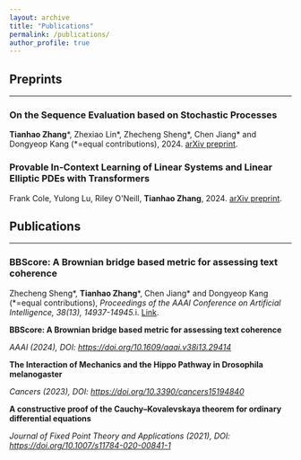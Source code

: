 ```yaml
---
layout: archive
title: "Publications"
permalink: /publications/
author_profile: true
---
```


<h2> Preprints </h2><hr />

<h3> On the Sequence Evaluation based on Stochastic Processes </h3> 
<div class="wordwrap"> <b>Tianhao Zhang</b>*, Zhexiao Lin*, Zhecheng Sheng*, Chen Jiang* and Dongyeop Kang (*=equal contributions), 2024. <a href="{https://arxiv.org/abs/2405.17764}">arXiv preprint</a>.</div>

<h3> Provable In-Context Learning of Linear Systems and Linear Elliptic PDEs with Transformers </h3> 
<div class="wordwrap"> Frank Cole, Yulong Lu, Riley O'Neill, <b>Tianhao Zhang</b>, 2024. <a href="{https://arxiv.org/abs/2405.17764}">arXiv preprint</a>.</div>

<h2>Publications</h2><hr />
<h3>BBScore: A Brownian bridge based metric for assessing text coherence</h3> 
<div class="wordwrap"> Zhecheng Sheng*, <b>Tianhao Zhang</b>*, Chen Jiang* and Dongyeop Kang (*=equal contributions), <i>Proceedings of the AAAI Conference on Artificial Intelligence, 38(13), 14937-14945.</i>i. <a href="{https://ojs.aaai.org/index.php/AAAI/article/view/29414}">Link</a>.</div>

**BBScore: A Brownian bridge based metric for assessing text coherence**

 *AAAI (2024), DOI: https://doi.org/10.1609/aaai.v38i13.29414*
 
**The Interaction of Mechanics and the Hippo Pathway in Drosophila melanogaster**

  *Cancers (2023), DOI: https://doi.org/10.3390/cancers15194840*


**A constructive proof of the Cauchy–Kovalevskaya theorem for ordinary differential equations**

  *Journal of Fixed Point Theory and Applications (2021), DOI: https://doi.org/10.1007/s11784-020-00841-1*
